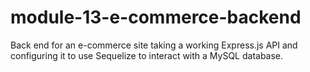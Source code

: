 # module-13-e-commerce-backend
Back end for an e-commerce site taking a working Express.js API and configuring it to use Sequelize to interact with a MySQL database.
